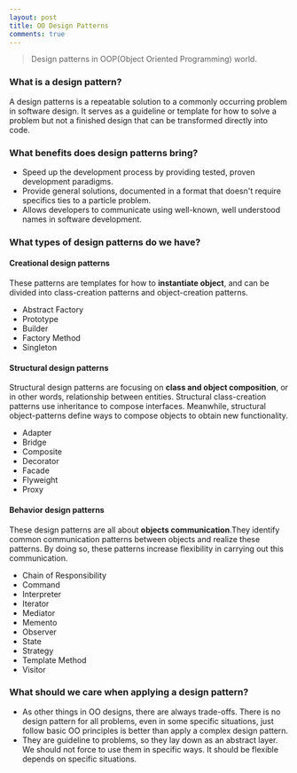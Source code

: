 ```yaml
---
layout: post
title: OO Design Patterns
comments: true
---
```

> Design patterns in OOP(Object Oriented Programming) world.

### What is a design pattern?

A design patterns is a repeatable solution to a commonly occurring problem in software design.
It serves as a guideline or template for how to solve a problem but not a finished design
that can be transformed directly into code.

### What benefits does design patterns bring?

* Speed up the development process by providing tested, proven development paradigms.
* Provide general solutions, documented in a format that doesn't require specifics ties to
a particle problem.
* Allows developers to communicate using well-known, well understood names in software development.  

### What types of design patterns do we have?

#### Creational design patterns
These patterns are templates for how to **instantiate object**, and can be divided into class-creation patterns and object-creation patterns.
  * Abstract Factory
  * Prototype
  * Builder
  * Factory Method
  * Singleton  

#### Structural design patterns
Structural design patterns are focusing on **class and object composition**, or in other words, relationship between entities. Structural class-creation patterns use inheritance
to compose interfaces. Meanwhile, structural object-patterns define ways to compose objects to obtain new functionality.
  * Adapter
  * Bridge
  * Composite
  * Decorator
  * Facade
  * Flyweight
  * Proxy  

#### Behavior design patterns
These design patterns are all about **objects communication**.They identify common communication patterns between objects and realize these patterns.
By doing so, these patterns increase flexibility in carrying out this communication.
  * Chain of Responsibility
  * Command
  * Interpreter
  * Iterator
  * Mediator
  * Memento
  * Observer
  * State
  * Strategy
  * Template Method
  * Visitor  

### What should we care when applying a design pattern?

* As other things in OO designs, there are always trade-offs. There is no design pattern for all problems,
even in some specific situations, just follow basic OO principles is better than apply a complex design pattern.  
* They are guideline to problems, so they lay down as an abstract layer. We should not force to use them in specific ways. It should be flexible depends on specific situations.
